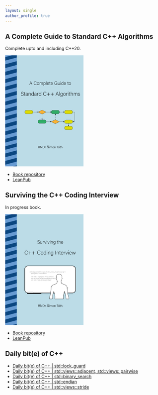 ```yaml
---
layout: single
author_profile: true
---
```


## A Complete Guide to Standard C++ Algorithms

Complete upto and including C++20.

[<img src="assets/images/book_algorithms_cover.png" width="50%">](https://leanpub.com/cpp-algorithms-guide)

- [Book repository](https://github.com/HappyCerberus/book-cpp-algorithms)
- [LeanPub](https://leanpub.com/cpp-algorithms-guide)

## Surviving the C++ Coding Interview

In progress book.

[<img src="assets/images/book_coding_interview_cover.png" width="50%">](https://leanpub.com/cpp-coding-interview)

- [Book repository](https://leanpub.com/cpp-coding-interview)
- [LeanPub](https://leanpub.com/cpp-coding-interview)

## Daily bit(e) of C++

<ul>
<!-- SUBSTACK:START --><li><a href="https://medium.com/@simontoth/daily-bit-e-of-c-std-lock-guard-154750c6c1ad?source=rss-1e1de1006a93------2">Daily bit&lpar;e&rpar; of C++ | std::lock_guard</a></li><li><a href="https://medium.com/@simontoth/daily-bit-e-of-c-std-views-adjacent-std-views-pairwise-d5e820e16524?source=rss-1e1de1006a93------2">Daily bit&lpar;e&rpar; of C++ | std::views::adjacent, std::views::pairwise</a></li><li><a href="https://medium.com/@simontoth/daily-bit-e-of-c-std-binary-search-d587717067cf?source=rss-1e1de1006a93------2">Daily bit&lpar;e&rpar; of C++ | std::binary_search</a></li><li><a href="https://medium.com/@simontoth/daily-bit-e-of-c-std-endian-214550c9050e?source=rss-1e1de1006a93------2">Daily bit&lpar;e&rpar; of C++ | std::endian</a></li><li><a href="https://medium.com/@simontoth/daily-bit-e-of-c-std-views-stride-822e160d679b?source=rss-1e1de1006a93------2">Daily bit&lpar;e&rpar; of C++ | std::views::stride</a></li><!-- SUBSTACK:END -->
</ul>